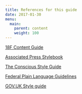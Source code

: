 ```yaml
---
title: References for this guide
date: 2017-01-30
menu:
  main:
    parent: content
    weight: 100
---
```


<a href="https://pages.18f.gov/content-guide/" class="external">18F Content Guide</a>

<a href="https://www.apstylebook.com/" class="external">Associated Press Stylebook</a>

<a href="http://consciousstyleguide.com/" class="external">The Conscious Style Guide</a>

<a href="http://www.plainlanguage.gov/howto/guidelines/FederalPLGuidelines/TOC.cfm" class="external">Federal Plain Language Guidelines</a>

<a href="https://www.gov.uk/guidance/style-guide" class="external">GOV.UK Style guide</a>
